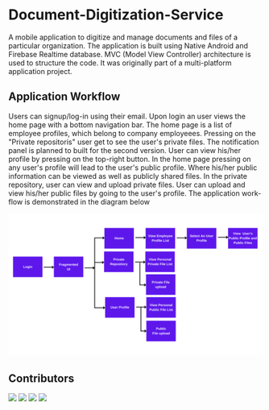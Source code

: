 # Document-Digitization-Service

A mobile application to digitize and manage documents and files of a particular organization. The application is built using Native Android and Firebase Realtime database. MVC (Model View Controller) architecture is used to structure the code. It was originally part of a multi-platform application project.

## **Application Workflow**<br />
Users can signup/log-in using their email. Upon login an user views the home page with a bottom navigation bar. The home page is a list of employee profiles, which belong to company employeees. Pressing on the "Private repositoris" user get to see the user's private files. The notification panel is planned to built for the second version. User can view his/her profile by pressing on the top-right button. In the home page pressing on any user's profile will lead to the user's public profile. Where his/her public information can be viewed as well as publicly shared files. In the private repository, user can view and upload private files. User can upload and view his/her public files by going to the user's profile. The application work-flow is demonstrated in the diagram below

<img alt="Alt text" src="app_workflow.png">

## **Contributors**<br />

[![](https://github.com/MoshfiqueUddin.png?size=50)](https://github.com/MoshfiqueUddin)
[![](https://github.com/ifran-rahman.png?size=50)](https://github.com/ifran-rahman)
[![](https://github.com/Anan-Ghosh.png?size=50)](https://github.com/Anan-Ghosh)
[![](https://github.com/Spectre118.png?size=50)](https://github.com/Spectre118)

